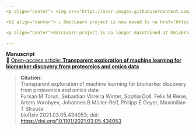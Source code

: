 ```yaml
---
<p align="center"> <img src="https://user-images.githubusercontent.com/49681382/101802266-48204a00-3b20-11eb-85ec-08c123fca79e.png" height="270" width="277" /> </p>

<h2 align="center"> ⚠️ OmicLearn project is now moved to <a href="https://github.com/MannLabs/OmicLearn" target="_blank">MannLabs/OmicLearn</a>.</h2>

<p align="center">OmicLearn project is no longer maintained at OmicEra, it is now moved to <a href="https://github.com/MannLabs/OmicLearn" target="_blank">MannLabs/OmicLearn</a> or access it on <a href="https://OmicLearn.org" target="_blank">OmicLearn.org</a>.</p>

---
```


**Manuscript**
<br>
📰 <a href="https://doi.org/10.1101/2021.03.05.434053" target="_blank">Open-access article: **Transparent exploration of machine learning for biomarker discovery from proteomics and omics data**</a>

> **Citation:** <br>
> Transparent exploration of machine learning for biomarker discovery from proteomics and omics data <br>
> Furkan M Torun, Sebastian Virreira Winter, Sophia Doll, Felix M Riese, Artem Vorobyev, Johannes B Müller-Reif, Philipp E Geyer, Maximilian T Strauss <br>
> bioRxiv 2021.03.05.434053; doi: https://doi.org/10.1101/2021.03.05.434053

